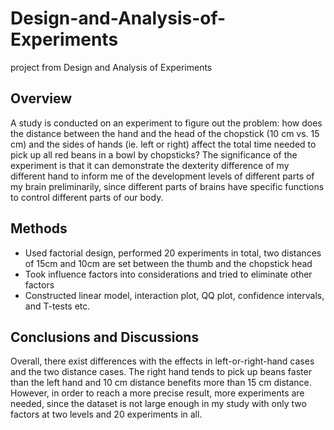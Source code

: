 # Design-and-Analysis-of-Experiments
project from Design and Analysis of Experiments

## Overview
A study is conducted on an experiment to figure out the problem: how does the distance between the hand and the head of the chopstick (10 cm vs. 15 cm) and the sides of hands (ie. left or right) affect the total time needed to pick up all red beans in a bowl by chopsticks? The significance of the experiment is that it can demonstrate the dexterity difference of my different hand to inform me of the development levels of different parts of my brain preliminarily, since different parts of brains have specific functions to control different parts of our body.

## Methods
* Used factorial design, performed 20 experiments in total, two distances of 15cm and 10cm are set between the thumb and the chopstick head
* Took influence factors into considerations and tried to eliminate other factors
* Constructed linear model, interaction plot, QQ plot, confidence intervals, and T-tests etc.

## Conclusions and Discussions
Overall, there exist differences with the effects in left-or-right-hand cases and the two distance cases. The right hand tends to pick up beans faster than the left hand and 10 cm distance benefits more than 15 cm distance. However, in order to reach a more precise result, more experiments are needed, since
the dataset is not large enough in my study with only two factors at two levels and 20 experiments in all.
